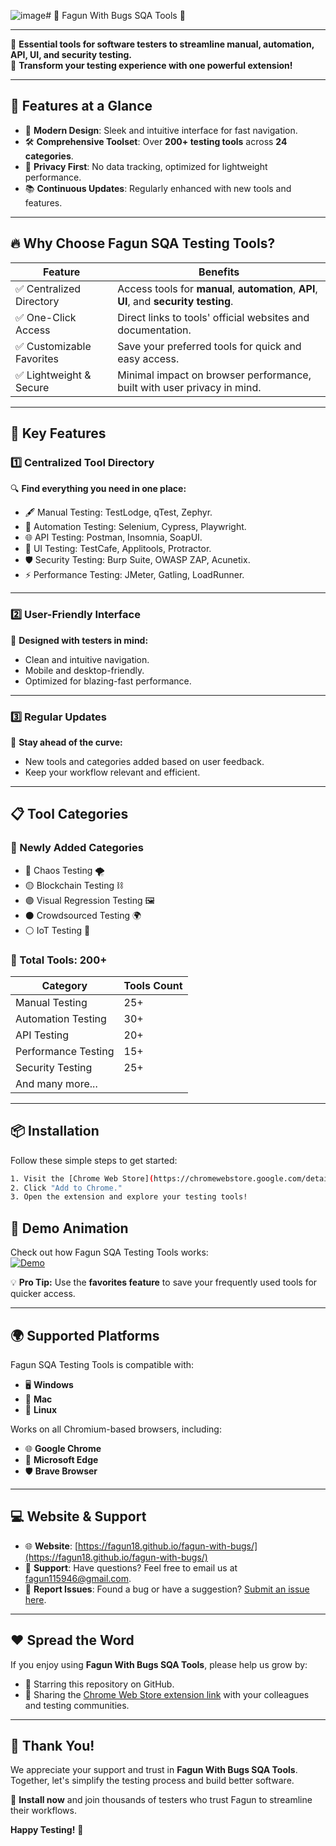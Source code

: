 ![image](https://github.com/user-attachments/assets/40d640f9-ab17-4210-bfb3-6abaf8a6e7d3)# 🎉 Fagun With Bugs SQA Tools 🐞  


---

🌟 **Essential tools for software testers to streamline manual, automation, API, UI, and security testing.**  
🚀 **Transform your testing experience with one powerful extension!**

---

## 🌟 Features at a Glance
- 🎨 **Modern Design**: Sleek and intuitive interface for fast navigation.  
- 🛠️ **Comprehensive Toolset**: Over **200+ testing tools** across **24 categories**.  
- 🔐 **Privacy First**: No data tracking, optimized for lightweight performance.  
- 📚 **Continuous Updates**: Regularly enhanced with new tools and features.  

---

## 🔥 Why Choose Fagun SQA Testing Tools?

| Feature                     | Benefits                                                                                       |
|-----------------------------|------------------------------------------------------------------------------------------------|
| ✅ Centralized Directory    | Access tools for **manual**, **automation**, **API**, **UI**, and **security testing**.        |
| ✅ One-Click Access         | Direct links to tools' official websites and documentation.                                   |
| ✅ Customizable Favorites   | Save your preferred tools for quick and easy access.                                          |
| ✅ Lightweight & Secure     | Minimal impact on browser performance, built with user privacy in mind.                      |

---

## 🚀 Key Features

### 1️⃣ Centralized Tool Directory
🔍 **Find everything you need in one place:**  
- 🖋️ Manual Testing: TestLodge, qTest, Zephyr.  
- 🤖 Automation Testing: Selenium, Cypress, Playwright.  
- 🌐 API Testing: Postman, Insomnia, SoapUI.  
- 🎨 UI Testing: TestCafe, Applitools, Protractor.  
- 🛡️ Security Testing: Burp Suite, OWASP ZAP, Acunetix.  
- ⚡ Performance Testing: JMeter, Gatling, LoadRunner.

---

### 2️⃣ User-Friendly Interface
🎨 **Designed with testers in mind:**  
- Clean and intuitive navigation.  
- Mobile and desktop-friendly.  
- Optimized for blazing-fast performance.

---

### 3️⃣ Regular Updates
🔄 **Stay ahead of the curve:**  
- New tools and categories added based on user feedback.  
- Keep your workflow relevant and efficient.

---

## 📋 Tool Categories

### **🎉 Newly Added Categories**
- 🔴 Chaos Testing 🌪️  
- 🟡 Blockchain Testing ⛓️  
- 🟣 Visual Regression Testing 🖼️  
- ⚫ Crowdsourced Testing 🌍  
- ⚪ IoT Testing 📡  

### **🌟 Total Tools: 200+**
| Category              | Tools Count |
|-----------------------|-------------|
| Manual Testing        | 25+         |
| Automation Testing    | 30+         |
| API Testing           | 20+         |
| Performance Testing   | 15+         |
| Security Testing      | 25+         |
| And many more...      |             |

---

## 📦 Installation

Follow these simple steps to get started:

```bash
1. Visit the [Chrome Web Store](https://chromewebstore.google.com/detail/fagun-with-bugs-sqa-testi/<correct-extension-id>).
2. Click "Add to Chrome."
3. Open the extension and explore your testing tools!
```


## 🎥 Demo Animation

Check out how Fagun SQA Testing Tools works:  
[![Demo](https://img.youtube.com/vi/hg-PhXhTvQ4/0.jpg)](https://www.youtube.com/watch?v=hg-PhXhTvQ4)



💡 **Pro Tip:** Use the **favorites feature** to save your frequently used tools for quicker access.

---

## 🌍 Supported Platforms

Fagun SQA Testing Tools is compatible with:  
- 🖥️ **Windows**  
- 🍏 **Mac**  
- 🐧 **Linux**

Works on all Chromium-based browsers, including:  
- 🌐 **Google Chrome**  
- 🦊 **Microsoft Edge**  
- 🛡️ **Brave Browser**

---

## 💻 Website & Support

- 🌐 **Website**: [https://fagun18.github.io/fagun-with-bugs/](https://fagun18.github.io/fagun-with-bugs/)  
- 📧 **Support**: Have questions? Feel free to email us at [fagun115946@gmail.com](mailto:fagun115946@gmail.com).  
- 🐞 **Report Issues**: Found a bug or have a suggestion? [Submit an issue here](https://github.com/your-repo-link/issues).

---

## ❤️ Spread the Word

If you enjoy using **Fagun With Bugs SQA Tools**, please help us grow by:  
- 🌟 Starring this repository on GitHub.  
- 📢 Sharing the [Chrome Web Store extension link](https://chromewebstore.google.com/detail/fagun-with-bugs-sqa-testi/peelhgmemfhajlldpkamljidapnfnaob) with your colleagues and testing communities.  

---

## 🌟 Thank You!

We appreciate your support and trust in **Fagun With Bugs SQA Tools**. Together, let's simplify the testing process and build better software.  

🚀 **Install now** and join thousands of testers who trust Fagun to streamline their workflows.  

**Happy Testing!** 🎉
```

